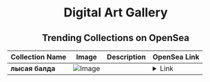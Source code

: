 <div align="center">

# Digital Art Gallery

## Trending Collections on OpenSea

| Collection Name                       | Image                                                                                     | Description                       | OpenSea Link                                                                                          |
|---------------------------------------|-------------------------------------------------------------------------------------------|-----------------------------------|--------------------------------------------------------------------------------------------------------|
| **лысая балда** | ![Image](https://i.seadn.io/s/raw/files/b87026423b67b0a3e5acc2c8c997cd06.gif?w=500&auto=format?w=200&auto=format) |  | <details><summary>Link</summary>[лысая балда](https://opensea.io/collection/lysaia-balda)</details> |

</div>